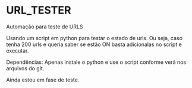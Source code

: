 # URL_TESTER
Automação para teste de URLS

Usando um script em python para testar o estado de urls. Ou seja, caso tenha 200 urls e queria saber se estão ON basta adicionalas no script e executar.

Dependências: 
  Apenas instale o python e use o script conforme verá nos arquivos do git.
  
  Ainda estou em fase de teste. 
